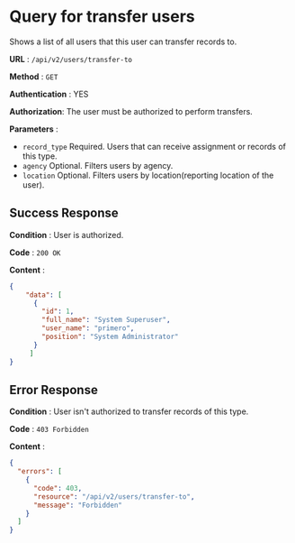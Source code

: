 # Query for transfer users

Shows a list of all users that this user can transfer records to.

**URL** : `/api/v2/users/transfer-to`

**Method** : `GET`

**Authentication** : YES

**Authorization**: The user must be authorized to perform transfers.

**Parameters** : 

* `record_type` Required. Users that can receive assignment or records of this type.
* `agency` Optional. Filters users by agency.
* `location` Optional. Filters users by location(reporting location of the user).


## Success Response

**Condition** : User is authorized.

**Code** : `200 OK`

**Content** :

```json
{
    "data": [
      {
        "id": 1,
        "full_name": "System Superuser",
        "user_name": "primero",
        "position": "System Administrator"
      }
     ]
}
```
## Error Response

**Condition** : User isn't authorized to transfer records of this type. 

**Code** : `403 Forbidden`

**Content** :

```json
{
  "errors": [
    {
      "code": 403,
      "resource": "/api/v2/users/transfer-to",
      "message": "Forbidden"
    }
  ]
}
```